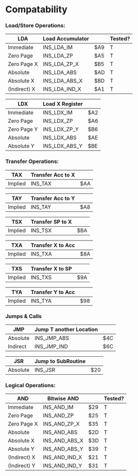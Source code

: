 # Compatability

### Load/Store Operations:

| LDA          | Load Accumulator |     | Tested? |
| ------------ | ---------------- | --- | ------- |
| Immediate    | INS_LDA_IM       | $A9 |    T    |
| Zero Page    | INS_LDA_ZP       | $A5 |    T    |
| Zero Page X  | INS_LDA_ZP_X     | $B5 |    T    |
| Absolute     | INS_LDA_ABS      | $AD |    T    |
| Absolute X   | INS_LDA_ABS_X    | $BD |    T    |
| (Indirect) X | INS_LDA_IND_X    | $A1 |    T    |

| LDX         | Load X Register |     |
| ----------- | --------------- | --- |
| Immediate   | INS_LDX_IM      | $A2 |
| Zero Page   | INS_LDX_ZP      | $A6 |
| Zero Page Y | INS_LDX_ZP_Y    | $B6 |
| Absolute    | INS_LDX_ABS     | $AE |
| Absolute Y  | INS_LDX_ABS_Y   | $BE |

### Transfer Operations:

| TAX     | Transfer Acc to X |     |
| ------- | ----------------- | --- |
| Implied | INS_TAX           | $AA |

| TAY     | Transfer Acc to Y |     |
| ------- | ----------------- | --- |
| Implied | INS_TAY           | $A8 |

| TSX     | Transfer SP to X  |     |
| ------- | ----------------- | --- |
| Implied | INS_TSX           | $BA |

| TXA     | Transfer X to Acc |     |
| ------- | ----------------- | --- |
| Implied | INS_TXA           | $8A |

| TXS     | Transfer X to SP |     |
| ------- | ---------------- | --- |
| Implied | INS_TXS          | $9A |

| TYA     | Transfer Y to Acc |     |
| ------- | ----------------- | --- |
| Implied | INS_TYA           | $98 |



### Jumps & Calls

| JMP      | Jump T another Location |     |
| -------- | ----------------------- | --- |
| Absolute | INS_JMP_ABS             | $4C |
| Indirect | INS_JMP_IND             | $6C |

| JSR      | Jump to SubRoutine |     |
| -------- | ------------------ | --- |
| Absolute | INS_JSR            | $20 |


### Logical Operations:

| AND          | Bitwise AND      |     | Tested? |
| ------------ | ---------------- | --- | ------- |
| Immediate    | INS_AND_IM       | $29 |    T    |
| Zero Page    | INS_AND_ZP       | $25 |    T    |
| Zero Page X  | INS_AND_ZP_X     | $35 |    T    |
| Absolute     | INS_AND_ABS      | $2D |    T    |
| Absolute X   | INS_AND_ABS_X    | $3D |    T    |
| Absolute Y   | INS_AND_ABS_Y    | $39 |    T    |
| (Indirect) X | INS_AND_IND_X    | $21 |    T    |
| (Indirect) Y | INS_AND_IND_Y    | $31 |    T    |
